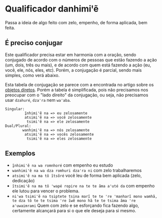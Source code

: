 # Qualificador danhimiꞌẽ

Passa a ideia de algo feito com zelo, empenho, de forma aplicada, bem feita.

## É preciso conjugar

Este qualificador precisa estar em harmonia com a oração, sendo conjugado de acordo com o números de pessoas que estão fazendo a ação (um, dois, três ou mais), e de acordo com quem está fazendo a ação (eu, você, ele, nós, eles, etc). Porém, a conjugação é parcial, sendo mais simples, como verá abaixo.

Esta tabela de conjugação se parece com a encontrada no artigo sobre os  [objetos diretos](/basico/objeto/direto/). Porém a tabela é simplificada, pois não precisamos nos preocupar com o "lado direito" da conjugação, ou seja, não precisamos usar `dzahuré`, `dzaꞌra` nem `waꞌaba`.
```text
Singular:
         ĩ̱nhimiꞌẽ na => eu zelosamente
         atsimiꞌẽ na => você zelosamente
          tsimiꞌẽ na => ele zelosamente
Dual/Plural:
        wanhimiꞌẽ na => nós zelosamente
         atsimiꞌẽ na => vocês zelosamente
          tsimiꞌẽ na => eles zelosamente
```

## Exemplos

- `ĩ̱nhimiꞌẽ na wa romnhoré` com empenho eu estudo
- `wanhimiꞌẽ na wa dza romhuri dzaꞌra ni` com zelo trabalharemos
- `atsimiꞌẽ na ma tô ĩtsõré` você leu de forma bem aplicada (zelo, dedicação)
- `ĩtsimiꞌẽ na ma tô ꞌwapé ropire na te te ãma aꞌuté da` com empenho ele lutou para vencer o problema.
- `niꞌwa tsimiꞌẽ na tsiptete tsina marĩ te te ꞌre ꞌmanharĩ mono wamhã, te dza tô te te tsima ꞌre ĩwẽ mono hã te te tsima ãma ꞌre aꞌuwaimrami` Quem com zelo e se esforçando fica fazendo algo, certamente alcançará para si o que ele deseja para si mesmo.
